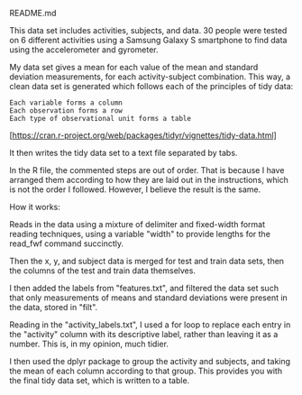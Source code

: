README.md

This data set includes activities, subjects, and data. 30 people were tested on
6 different activities using a Samsung Galaxy S smartphone to find data using
the accelerometer and gyrometer.

My data set gives a mean for each value of the mean and standard deviation
measurements, for each activity-subject combination. This way, a clean data set
is generated which follows each of the principles of tidy data:

	Each variable forms a column
	Each observation forms a row
	Each type of observational unit forms a table
	
[https://cran.r-project.org/web/packages/tidyr/vignettes/tidy-data.html]

It then writes the tidy data set to a text file separated by tabs.

In the R file, the commented steps are out of order. That is because I have
arranged them according to how they are laid out in the instructions, which
is not the order I followed. However, I believe the result is the same.

How it works:

Reads in the data using a mixture of delimiter and fixed-width format reading
techniques, using a variable "width" to provide lengths for the read_fwf
command succinctly.

Then the x, y, and subject data is merged for test and train data sets, then
the columns of the test and train data themselves.

I then added the labels from "features.txt", and filtered the data set such
that only measurements of means and standard deviations were present in the
data, stored in "filt".

Reading in the "activity_labels.txt", I used a for loop to replace each entry
in the "activity" column with its descriptive label, rather than leaving it as
a number. This is, in my opinion, much tidier.

I then used the dplyr package to group the activity and subjects, and taking
the mean of each column according to that group. This provides you with the
final tidy data set, which is written to a table.
